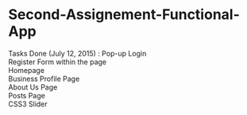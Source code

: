 # Second-Assignement-Functional-App

Tasks Done (July 12, 2015) :
  Pop-up Login <br />
  Register Form within the page  <br />
  Homepage  <br />
  Business Profile Page  <br />
  About Us Page  <br />
  Posts Page  <br />
  CSS3 Slider
  
  
